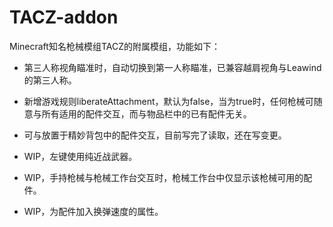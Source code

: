 # TACZ-addon

Minecraft知名枪械模组TACZ的附属模组，功能如下：

* 第三人称视角瞄准时，自动切换到第一人称瞄准，已兼容越肩视角与Leawind的第三人称。

* 新增游戏规则liberateAttachment，默认为false，当为true时，任何枪械可随意与所有适用的配件交互，而与物品栏中的已有配件无关。

* 可与放置于精妙背包中的配件交互，目前写完了读取，还在写变更。

* WIP，左键使用纯近战武器。

* WIP，手持枪械与枪械工作台交互时，枪械工作台中仅显示该枪械可用的配件。

* WIP，为配件加入换弹速度的属性。
